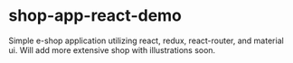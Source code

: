 # shop-app-react-demo
Simple e-shop application utilizing react, redux, react-router, and material ui. Will add more extensive shop with illustrations soon.
